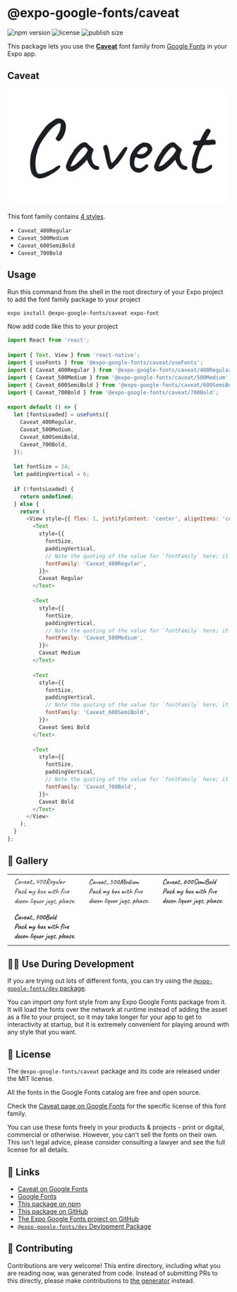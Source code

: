 # @expo-google-fonts/caveat

![npm version](https://flat.badgen.net/npm/v/@expo-google-fonts/caveat)
![license](https://flat.badgen.net/github/license/expo/google-fonts)
![publish size](https://flat.badgen.net/packagephobia/install/@expo-google-fonts/caveat)

This package lets you use the [**Caveat**](https://fonts.google.com/specimen/Caveat) font family from [Google Fonts](https://fonts.google.com/) in your Expo app.

## Caveat

![Caveat](./font-family.png)

This font family contains [4 styles](#-gallery).

- `Caveat_400Regular`
- `Caveat_500Medium`
- `Caveat_600SemiBold`
- `Caveat_700Bold`

## Usage

Run this command from the shell in the root directory of your Expo project to add the font family package to your project
```sh
expo install @expo-google-fonts/caveat expo-font
```

Now add code like this to your project
```js
import React from 'react';

import { Text, View } from 'react-native';
import { useFonts } from '@expo-google-fonts/caveat/useFonts';
import { Caveat_400Regular } from '@expo-google-fonts/caveat/400Regular';
import { Caveat_500Medium } from '@expo-google-fonts/caveat/500Medium';
import { Caveat_600SemiBold } from '@expo-google-fonts/caveat/600SemiBold';
import { Caveat_700Bold } from '@expo-google-fonts/caveat/700Bold';

export default () => {
  let [fontsLoaded] = useFonts({
    Caveat_400Regular,
    Caveat_500Medium,
    Caveat_600SemiBold,
    Caveat_700Bold,
  });

  let fontSize = 24;
  let paddingVertical = 6;

  if (!fontsLoaded) {
    return undefined;
  } else {
    return (
      <View style={{ flex: 1, justifyContent: 'center', alignItems: 'center' }}>
        <Text
          style={{
            fontSize,
            paddingVertical,
            // Note the quoting of the value for `fontFamily` here; it expects a string!
            fontFamily: 'Caveat_400Regular',
          }}>
          Caveat Regular
        </Text>

        <Text
          style={{
            fontSize,
            paddingVertical,
            // Note the quoting of the value for `fontFamily` here; it expects a string!
            fontFamily: 'Caveat_500Medium',
          }}>
          Caveat Medium
        </Text>

        <Text
          style={{
            fontSize,
            paddingVertical,
            // Note the quoting of the value for `fontFamily` here; it expects a string!
            fontFamily: 'Caveat_600SemiBold',
          }}>
          Caveat Semi Bold
        </Text>

        <Text
          style={{
            fontSize,
            paddingVertical,
            // Note the quoting of the value for `fontFamily` here; it expects a string!
            fontFamily: 'Caveat_700Bold',
          }}>
          Caveat Bold
        </Text>
      </View>
    );
  }
};

```

## 🔡 Gallery


||||
|-|-|-|
|![Caveat_400Regular](./Caveat_400Regular.ttf.png)|![Caveat_500Medium](./Caveat_500Medium.ttf.png)|![Caveat_600SemiBold](./Caveat_600SemiBold.ttf.png)||
|![Caveat_700Bold](./Caveat_700Bold.ttf.png)||||


## 👩‍💻 Use During Development

If you are trying out lots of different fonts, you can try using the [`@expo-google-fonts/dev` package](https://github.com/expo/google-fonts/tree/master/font-packages/dev#readme).

You can import *any* font style from any Expo Google Fonts package from it. It will load the fonts
over the network at runtime instead of adding the asset as a file to your project, so it may take longer
for your app to get to interactivity at startup, but it is extremely convenient
for playing around with any style that you want.

## 📖 License

The `@expo-google-fonts/caveat` package and its code are released under the MIT license.

All the fonts in the Google Fonts catalog are free and open source.

Check the [Caveat page on Google Fonts](https://fonts.google.com/specimen/Caveat) for the specific license of this font family.

You can use these fonts freely in your products & projects - print or digital, commercial or otherwise. However, you can't sell the fonts on their own. This isn't legal advice, please consider consulting a lawyer and see the full license for all details.

## 🔗 Links

- [Caveat on Google Fonts](https://fonts.google.com/specimen/Caveat)
- [Google Fonts](https://fonts.google.com/)
- [This package on npm](https://www.npmjs.com/package/@expo-google-fonts/caveat)
- [This package on GitHub](https://github.com/expo/google-fonts/tree/master/font-packages/caveat)
- [The Expo Google Fonts project on GitHub](https://github.com/expo/google-fonts)
- [`@expo-google-fonts/dev` Devlopment Package](https://github.com/expo/google-fonts/tree/master/font-packages/dev)

## 🤝 Contributing

Contributions are very welcome! This entire directory, including what you are reading now, was generated from code. Instead of submitting PRs to this directly, please make contributions to [the generator](https://github.com/expo/google-fonts/tree/master/packages/generator) instead.
